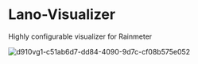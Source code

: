 # Lano-Visualizer
Highly configurable visualizer for Rainmeter

![d910vg1-c51ab6d7-dd84-4090-9d7c-cf08b575e052](https://user-images.githubusercontent.com/94444947/142585807-13b7e40f-fe1a-4109-baa7-fb1dbbcb9446.png)
